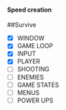 #### Speed creation

##Survive

- [x] WINDOW
- [x] GAME LOOP
- [x] INPUT
- [x] PLAYER
- [ ] SHOOTING
- [ ] ENEMIES
- [ ] GAME STATES
- [ ] MENUS
- [ ] POWER UPS
